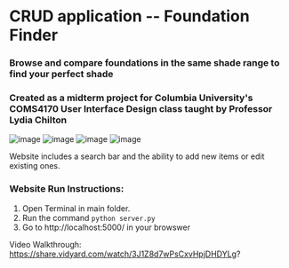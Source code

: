 # CRUD application -- Foundation Finder
### Browse and compare foundations in the same shade range to find your perfect shade
### Created as a midterm project for Columbia University's COMS4170 User Interface Design class taught by Professor Lydia Chilton

![image](https://github.com/honganndo/Foundation-Finder/assets/45318997/f23c87e6-ab4c-4538-87d9-931442ea87dd)
![image](https://github.com/honganndo/Foundation-Finder/assets/45318997/66c7ace1-9fd1-48d2-9304-039817471b60)
![image](https://github.com/honganndo/Foundation-Finder/assets/45318997/526b6e73-4325-4e87-8358-b63009630086)
![image](https://github.com/honganndo/Foundation-Finder/assets/45318997/9b83a7e1-e1ab-400b-a58d-46c557995627)

Website includes a search bar and the ability to add new items or edit existing ones. <br>

### Website Run Instructions:
1. Open Terminal in main folder.
2. Run the command `python server.py`
3. Go to http://localhost:5000/ in your browswer

Video Walkthrough: https://share.vidyard.com/watch/3J1Z8d7wPsCxvHpjDHDYLg?
